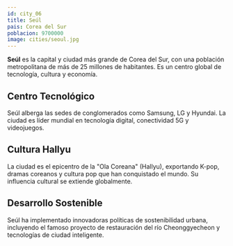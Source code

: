 ```yaml
---
id: city_06
title: Seúl
pais: Corea del Sur
poblacion: 9700000
image: cities/seoul.jpg
---
```


**Seúl** es la capital y ciudad más grande de Corea del Sur, con una población metropolitana de más de 25 millones de habitantes. Es un centro global de tecnología, cultura y economía.

## Centro Tecnológico

Seúl alberga las sedes de conglomerados como Samsung, LG y Hyundai. La ciudad es líder mundial en tecnología digital, conectividad 5G y videojuegos.

## Cultura Hallyu

La ciudad es el epicentro de la "Ola Coreana" (Hallyu), exportando K-pop, dramas coreanos y cultura pop que han conquistado el mundo. Su influencia cultural se extiende globalmente.

## Desarrollo Sostenible

Seúl ha implementado innovadoras políticas de sostenibilidad urbana, incluyendo el famoso proyecto de restauración del río Cheonggyecheon y tecnologías de ciudad inteligente.
